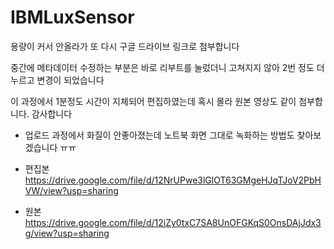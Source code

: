 # IBMLuxSensor

용량이 커서 안올라가 또 다시 구글 드라이브 링크로 첨부합니다

중간에 메타데이터 수정하는 부분은 바로 리부트를 눌렀더니 고쳐지지 않아 2번 정도 더 누르고 변경이 되었습니다

이 과정에서 1분정도 시간이 지체되어 편집하였는데 혹시 몰라 원본 영상도 같이 첨부합니다. 감사합니다

+ 업로드 과정에서 화질이 안좋아졌는데 노트북 화면 그대로 녹화하는 방법도 찾아보겠습니다 ㅠㅠ

- 편집본
https://drive.google.com/file/d/12NrUPwe3lGlOT63GMgeHJqTJoV2PbHVW/view?usp=sharing

- 원본
https://drive.google.com/file/d/12iZy0txC7SA8UnOFGKqS0OnsDAjJdx3g/view?usp=sharing
